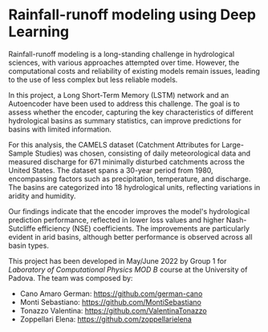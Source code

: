 # Rainfall-runoff modeling using Deep Learning
Rainfall-runoff modeling is a long-standing challenge in hydrological sciences, with various approaches attempted over time. 
However, the computational costs and reliability of existing models remain issues, leading to the use of less complex but less reliable models.

In this project, a Long Short-Term Memory (LSTM) network and an Autoencoder have been used to address this challenge. 
The goal is to assess whether the encoder, capturing the key characteristics of different hydrological basins as summary statistics, can improve predictions for basins with limited information.

For this analysis, the CAMELS dataset (Catchment Attributes for Large-Sample Studies) was chosen, consisting of daily meteorological data and measured discharge for 
671 minimally disturbed catchments across the United States. 
The dataset spans a 30-year period from 1980, encompassing factors such as precipitation, temperature, and discharge. 
The basins are categorized into 18 hydrological units, reflecting variations in aridity and humidity.

Our findings indicate that the encoder improves the model's hydrological prediction performance, reflected in lower loss values and higher Nash-Sutcliffe efficiency 
(NSE) coefficients. The improvements are particularly evident in arid basins, although better performance is observed across all basin types.

This project has been developed in May/June 2022 by Group 1 for *Laboratory of Computational Physics MOD B* course at the University of Padova.
The team was composed by: 
- Cano Amaro German: https://github.com/german-cano
- Monti Sebastiano: https://github.com/MontiSebastiano
- Tonazzo Valentina: https://github.com/ValentinaTonazzo
- Zoppellari Elena: https://github.com/zoppellarielena
